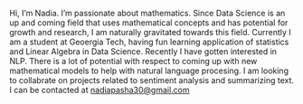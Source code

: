Hi, I’m Nadia.
I’m passionate about mathematics. Since Data Science is an up and coming field that uses mathematical concepts and has potential for growth and research,
I am naturally gravitated towards this field. 
Currently I am a student at Geoergia Tech, having fun learning application of statistics and Linear Algebra in Data Science. 
Recently I have gotten interested in NLP. There is a lot of potential with respect to coming up with new mathematical models to help with natural language 
procesing.
I am looking to collabrate on projects related to sentiment analysis and summarizing text.
I can be contacted at nadiapasha30@gmail.com

<!---
nadiapasha/nadiapasha is a ✨ special ✨ repository because its `README.md` (this file) appears on your GitHub profile.
You can click the Preview link to take a look at your changes.
--->
